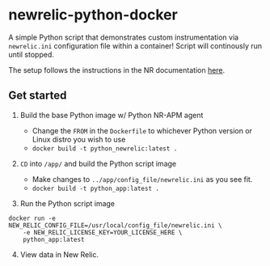 # newrelic-python-docker

A simple Python script that demonstrates custom instrumentation via `newrelic.ini` configuration file within a container!
Script will continously run until stopped.

The setup follows the instructions in the NR documentation [here](https://docs.newrelic.com/docs/agents/python-agent/installation/install-new-relic-python-agent-docker#build).

## Get started

1. Build the base Python image w/ Python NR-APM agent
    * Change the `FROM` in the `Dockerfile` to whichever Python version or Linux distro you wish to use
    * `docker build -t python_newrelic:latest .`
    
2. `CD` into `/app/` and build the Python script image
    * Make changes to `../app/config_file/newrelic.ini` as you see fit.
    * `docker build -t python_app:latest .`

3. Run the Python script image

```
docker run -e NEW_RELIC_CONFIG_FILE=/usr/local/config_file/newrelic.ini \
	-e NEW_RELIC_LICENSE_KEY=YOUR_LICENSE_HERE \
	python_app:latest
```

4. View data in New Relic.
